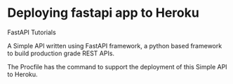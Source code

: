 # Deploying fastapi app to Heroku

FastAPI Tutorials

A Simple API written using FastAPI framework, a python based framework to build production grade REST APIs.

The Procfile has the command to support the deployment of this Simple API to Heroku.
